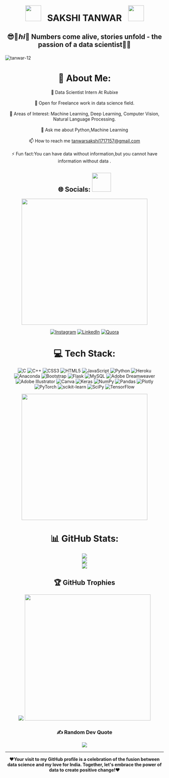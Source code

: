 <div align="center">

# <img src="https://user-images.githubusercontent.com/74038190/213844263-a8897a51-32f4-4b3b-b5c2-e1528b89f6f3.png" width="50px" /> &nbsp; SAKSHI  TANWAR &nbsp; <img src="https://user-images.githubusercontent.com/74038190/213844263-a8897a51-32f4-4b3b-b5c2-e1528b89f6f3.png" width="50px" />




<h2 align="center"> 
          
<b> 😎🚀𝙝𝙞👋 Numbers come alive, stories unfold - the passion of a data scientist👩‍💻</b></h2> 

<p align="left"> <img src="https://komarev.com/ghpvc/?username=tanwar-12&label=Profile%20views&color=0e75b6&style=flat" alt="tanwar-12" /> </p>

         
 # 💫 About Me:
      
 
🔭 Data Scientist Intern At Rubixe<br><br>💼 Open for Freelance work in data science field.<br><br>🤔 Areas of Interest: Machine Learning, Deep Learning, Computer Vision, Natural Language Processing.<br><br>💬 Ask me about Python,Machine Learning<br><br>📫 How to reach me tanwarsakshi1717157@gmail.com<br><br>⚡ Fun fact:You can have data without information,but you cannot have information without data .


## 🌐 Socials: <img src="https://media.giphy.com/media/LnQjpWaON8nhr21vNW/giphy.gif" width="60">
<img src="https://www.animatedimages.org/data/media/562/animated-line-image-0429.gif" width="400px">

[![Instagram](https://img.shields.io/badge/Instagram-%23E4405F.svg?logo=Instagram&logoColor=white)](https://instagram.com/dst8313) [![LinkedIn](https://img.shields.io/badge/LinkedIn-%230077B5.svg?logo=linkedin&logoColor=white)](https://www.linkedin.com/in/s-t-69a241250) [![Quora](https://img.shields.io/badge/Quora-%23B92B27.svg?logo=Quora&logoColor=white)](https://quora.com/profile/S2tech) 


# 💻 Tech Stack:
![C](https://img.shields.io/badge/c-%2300599C.svg?style=for-the-badge&logo=c&logoColor=white) ![C++](https://img.shields.io/badge/c++-%2300599C.svg?style=for-the-badge&logo=c%2B%2B&logoColor=white) ![CSS3](https://img.shields.io/badge/css3-%231572B6.svg?style=for-the-badge&logo=css3&logoColor=white) ![HTML5](https://img.shields.io/badge/html5-%23E34F26.svg?style=for-the-badge&logo=html5&logoColor=white) ![JavaScript](https://img.shields.io/badge/javascript-%23323330.svg?style=for-the-badge&logo=javascript&logoColor=%23F7DF1E) ![Python](https://img.shields.io/badge/python-3670A0?style=for-the-badge&logo=python&logoColor=ffdd54) ![Heroku](https://img.shields.io/badge/heroku-%23430098.svg?style=for-the-badge&logo=heroku&logoColor=white) ![Anaconda](https://img.shields.io/badge/Anaconda-%2344A833.svg?style=for-the-badge&logo=anaconda&logoColor=white) ![Bootstrap](https://img.shields.io/badge/bootstrap-%23563D7C.svg?style=for-the-badge&logo=bootstrap&logoColor=white) ![Flask](https://img.shields.io/badge/flask-%23000.svg?style=for-the-badge&logo=flask&logoColor=white) ![MySQL](https://img.shields.io/badge/mysql-%2300f.svg?style=for-the-badge&logo=mysql&logoColor=white) ![Adobe Dreamweaver](https://img.shields.io/badge/Adobe%20Dreamweaver-FF61F6.svg?style=for-the-badge&logo=Adobe%20Dreamweaver&logoColor=white) ![Adobe Illustrator](https://img.shields.io/badge/adobeillustrator-%23FF9A00.svg?style=for-the-badge&logo=adobeillustrator&logoColor=white) ![Canva](https://img.shields.io/badge/Canva-%2300C4CC.svg?style=for-the-badge&logo=Canva&logoColor=white) ![Keras](https://img.shields.io/badge/Keras-%23D00000.svg?style=for-the-badge&logo=Keras&logoColor=white) ![NumPy](https://img.shields.io/badge/numpy-%23013243.svg?style=for-the-badge&logo=numpy&logoColor=white) ![Pandas](https://img.shields.io/badge/pandas-%23150458.svg?style=for-the-badge&logo=pandas&logoColor=white) ![Plotly](https://img.shields.io/badge/Plotly-%233F4F75.svg?style=for-the-badge&logo=plotly&logoColor=white) ![PyTorch](https://img.shields.io/badge/PyTorch-%23EE4C2C.svg?style=for-the-badge&logo=PyTorch&logoColor=white) ![scikit-learn](https://img.shields.io/badge/scikit--learn-%23F7931E.svg?style=for-the-badge&logo=scikit-learn&logoColor=white) ![SciPy](https://img.shields.io/badge/SciPy-%230C55A5.svg?style=for-the-badge&logo=scipy&logoColor=%white) ![TensorFlow](https://img.shields.io/badge/TensorFlow-%23FF6F00.svg?style=for-the-badge&logo=TensorFlow&logoColor=white)

<img src="https://www.animatedimages.org/data/media/562/animated-line-image-0429.gif" width="400px">
 
# 📊 GitHub Stats:
![](https://github-readme-stats.vercel.app/api?username=Tanwar-12&theme=gruvbox&hide_border=false&include_all_commits=false&count_private=false)<br/>
![](https://github-readme-streak-stats.herokuapp.com/?user=Tanwar-12&theme=gruvbox&hide_border=false)<br/>
![](https://github-readme-stats.vercel.app/api/top-langs/?username=Tanwar-12&theme=gruvbox&hide_border=false&include_all_commits=false&count_private=false&layout=compact)

## 🏆 GitHub Trophies
![](https://github-profile-trophy.vercel.app/?username=Tanwar-12&theme=juicyfresh&no-frame=false&no-bg=true&margin-w=4)
<img src="https://www.animatedimages.org/data/media/562/animated-line-image-0429.gif" width="400px">


### ✍️ Random Dev Quote
![](https://quotes-github-readme.vercel.app/api?type=horizontal&theme=merko)

---


<!-- Proudly created with GPRM ( https://gprm.itsvg.in ) -->




  
<b>❤️Your visit to my GitHub profile is a celebration of the fusion between data science and my love for India. Together, let's embrace the power of data to create positive change!❤️</b>
</div>

<!-- Proudly created with GPRM ( https://gprm.itsvg.in ) -->



